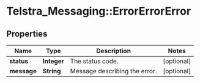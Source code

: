 # Telstra_Messaging::ErrorErrorError

## Properties
Name | Type | Description | Notes
------------ | ------------- | ------------- | -------------
**status** | **Integer** | The status code. | [optional] 
**message** | **String** | Message describing the error. | [optional] 


